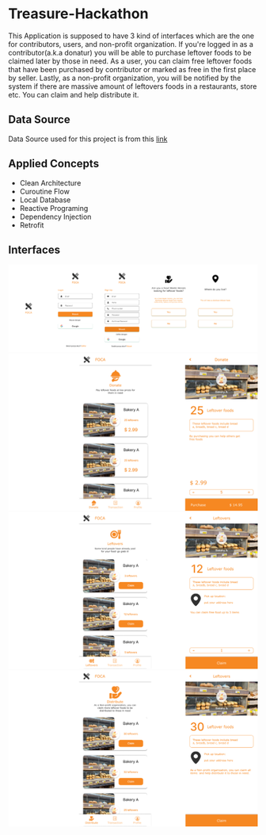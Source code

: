 # Treasure-Hackathon
This Application is supposed to have 3 kind of interfaces which are the one for contributors, users, and non-profit organization. If you're logged in as a 
contributor(a.k.a donatur) you will be able to purchase leftover foods to be claimed later by those in need. As a user, you can claim free leftover foods that have been
purchased by contributor or marked as free in the first place by seller. Lastly, as a non-profit organization, you will be notified by the system if there are massive 
amount of leftovers foods in a restaurants, store etc. You can claim and help distribute it.

## Data Source
[link]:https://github.com/Barbarpotato/Treasure-Hacktahons-BackendAPI
Data Source used for this project is from this [link][link]

## Applied Concepts
- Clean Architecture
- Curoutine Flow
- Local Database
- Reactive Programing
- Dependency Injection
- Retrofit

## Interfaces
![login](https://github.com/Monica255/Treasure-Hackathon/blob/master/UI/1login.png)
![contributor](https://github.com/Monica255/Treasure-Hackathon/blob/master/UI/contributor.png)
![user](https://github.com/Monica255/Treasure-Hackathon/blob/master/UI/user.png)
![non_profit organization](https://github.com/Monica255/Treasure-Hackathon/blob/master/UI/npo.png)







